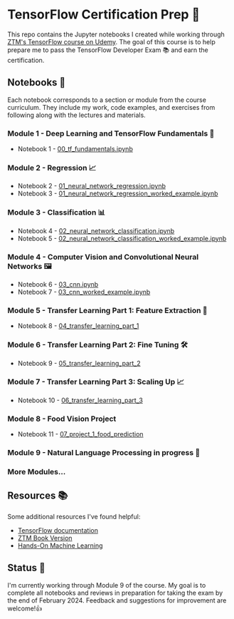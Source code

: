 # TensorFlow Certification Prep 🚀
This repo contains the Jupyter notebooks I created while working through [ZTM's TensorFlow course on Udemy](https://www.udemy.com/course/tensorflow-developer-certificate-machine-learning-zero-to-mastery/). The goal of this course is to help prepare me to pass the TensorFlow Developer Exam 📚 and earn the certification.

## Notebooks 📔
Each notebook corresponds to a section or module from the course curriculum. They include my work, code examples, and exercises from following along with the lectures and materials.

### Module 1 - Deep Learning and TensorFlow Fundamentals 🧠
 - Notebook 1 - [00_tf_fundamentals.ipynb](https://github.com/vekoada/tensorflow-course/blob/main/00_tf_fundamentals.ipynb)
### Module 2 - Regression 📈
 - Notebook 2 - [01_neural_network_regression.ipynb](https://github.com/vekoada/tensorflow-course/blob/main/01_neural_network_regression.ipynb)
 - Notebook 3 - [01_neural_network_regression_worked_example.ipynb](https://github.com/vekoada/tensorflow-course/blob/main/01_neural_network_regression_worked_example.ipynb)
### Module 3 - Classification 📊
- Notebook 4 - [02_neural_network_classification.ipynb](https://github.com/vekoada/tensorflow-course/blob/main/02_neural_network_classification.ipynb)
- Notebook 5 - [02_neural_network_classification_worked_example.ipynb](https://github.com/vekoada/tensorflow-course/blob/main/02_neural_network_classification_worked_example.ipynb)
### Module 4 - Computer Vision and Convolutional Neural Networks 🖼️
 - Notebook 6 - [03_cnn.ipynb](https://github.com/vekoada/tensorflow-course/blob/main/03_cnn.ipynb)
 - Notebook 7 - [03_cnn_worked_example.ipynb](https://github.com/vekoada/tensorflow-course/blob/main/03_cnn_worked_example.ipynb)
### Module 5 - Transfer Learning Part 1: Feature Extraction 🔄
- Notebook 8 - [04_transfer_learning_part_1](https://github.com/vekoada/tensorflow-course/blob/main/04_transfer_learning_part_1.ipynb)
### Module 6 - Transfer Learning Part 2: Fine Tuning 🛠️
- Notebook 9 - [05_transfer_learning_part_2](https://github.com/vekoada/tensorflow-course/blob/main/05_transfer_learning_part_2_fine_tuning.ipynb) 
### Module 7 - Transfer Learning Part 3: Scaling Up 📈
- Notebook 10 - [06_transfer_learning_part_3](https://github.com/vekoada/tensorflow-course/blob/main/06_transfer_learning_part_3.ipynb)
### Module 8 - Food Vision Project
- Notebook 11 - [07_project_1_food_prediction](https://github.com/vekoada/tensorflow-course/blob/main/07_project_1_food_prediction.ipynb)
### Module 9 - Natural Language Processing **in progress** 🚧
### More Modules...

## Resources 📚
Some additional resources I've found helpful:

- [TensorFlow documentation](https://www.tensorflow.org/guide)
- [ZTM Book Version](https://dev.mrdbourke.com/tensorflow-deep-learning/)
- [Hands-On Machine Learning](https://www.amazon.com/Hands-Machine-Learning-Scikit-Learn-TensorFlow/dp/1491962291/ref=sr_1_5?keywords=hands+on+machine+learning+with+scikit-learn+and+tensorflow+3&sr=8-5)

## Status 📅
I'm currently working through Module 9 of the course. My goal is to complete all notebooks and reviews in preparation for taking the exam by the end of February 2024. Feedback and suggestions for improvement are welcome!👍

